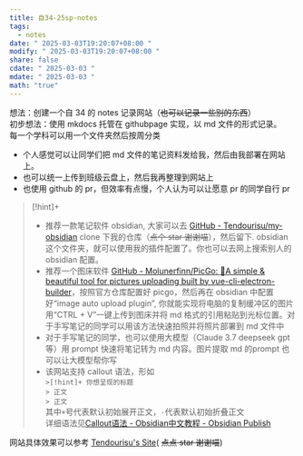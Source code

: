 ```yaml
---
title: 自34-25sp-notes
tags:
  - notes
date: " 2025-03-03T19:20:07+08:00 "
modify: " 2025-03-03T19:20:07+08:00 "
share: false
cdate: " 2025-03-03 "
mdate: " 2025-03-03 "
math: "true"
---
```


想法：创建一个自 34 的 notes 记录网站（~~也可以记录一些别的东西~~）  
初步想法：使用 mkdocs 托管在 githubpage 实现，以 md 文件的形式记录。  
每一个学科可以用一个文件夹然后按周分类

- 个人感觉可以让同学们把 md 文件的笔记资料发给我，然后由我部署在网站上。
- 也可以统一上传到班级云盘上，然后我再整理到网站上
- 也使用 github 的 pr，但效率有点慢，个人认为可以让愿意 pr 的同学自行 pr

>[!hint]+  
>- 推荐一款笔记软件 obsidian, 大家可以去 [GitHub - Tendourisu/my-obsidian](https://github.com/Tendourisu/my-obsidian) clone 下我的仓库（~~点个 star 谢谢喵~~），然后留下. obsidian 这个文件夹，就可以使用我的插件配置了。你也可以去网上搜索别人的 obsidian 配置。
>- 推荐一个图床软件 [GitHub - Molunerfinn/PicGo: :rocket:A simple & beautiful tool for pictures uploading built by vue-cli-electron-builder](https://github.com/Molunerfinn/PicGo/)，按照官方仓库配置好 picgo，然后再在 obsidian 中配置好“image auto upload plugin”, 你就能实现将电脑的复制缓冲区的图片用“CTRL + V”一键上传到图床并将 md 格式的引用粘贴到光标位置。对于手写笔记的同学可以用该方法快速拍照并将照片部署到 md 文件中
>- 对于手写笔记的同学，也可以使用大模型（Claude 3.7 deepseek gpt 等）用 prompt 快速将笔记转为 md 内容。图片提取 md 的prompt 也可以让大模型帮你写
>- 该网站支持 callout 语法，形如  
>   `>[!hint]+ 你想呈现的标题`  
>   `> 正文`  
>   `> 正文`  
>   其中`+`号代表默认初始展开正文，`-`代表默认初始折叠正文  
>   详细语法见[Callout语法 - Obsidian中文教程 - Obsidian Publish](https://publish.obsidian.md/chinesehelp/01+2021%E6%96%B0%E6%95%99%E7%A8%8B/Callout%E8%AF%AD%E6%B3%95)

网站具体效果可以参考 [Tendourisu's Site](https://tendourisu.github.io/)( ~~点点 star 谢谢喵~~)
